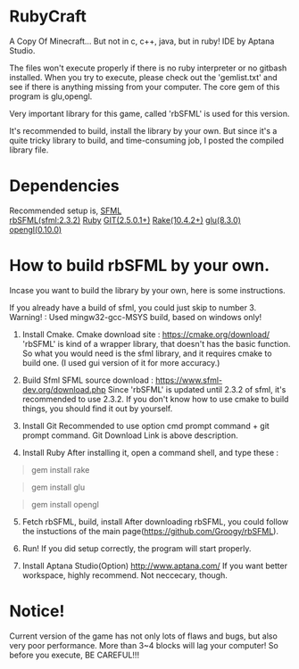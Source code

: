 # RubyCraft
A Copy Of Minecraft... But not in c, c++, java, but in ruby! 
IDE by Aptana Studio.

The files won't execute properly if there is no ruby interpreter or no gitbash installed.
When you try to execute, please check out the 'gemlist.txt' and see if there is anything missing from your computer.
The core gem of this program is glu,opengl.

Very important library for this game, called 'rbSFML' is used for this version.

It's recommended to build, install the library by your own.
But since it's a quite tricky library to build, and time-consuming job, I posted the compiled library file.

# Dependencies

Recommended setup is,
[SFML](https://github.com/SFML/SFML)\
[rbSFML(sfml:2.3.2)](https://github.com/Groogy/rbSFML)
[Ruby](http://www.ruby-lang.org/en/downloads/)
[GIT(2.5.0.1+)](https://git-scm.com/download)
[Rake(10.4.2+)](https://rubygems.org/gems/rake)
[glu(8.3.0)](https://rubygems.org/gems/glu/versions/8.2.2)
[opengl(0.10.0)](https://rubygems.org/gems/opengl/versions/0.9.2)

# How to build rbSFML by your own.
Incase you want to build the library by your own, here is some instructions.

If you already have a build of sfml, you could just skip to number 3.
Warning! : Used mingw32-gcc-MSYS build, based on windows only!
1. Install Cmake.
Cmake download site : https://cmake.org/download/
'rbSFML' is kind of a wrapper library, that doesn't has the basic function.
So what you would need is the sfml library, and it requires cmake to build one.
(I used gui version of it for more accuracy.)

2. Build Sfml
SFML source download : https://www.sfml-dev.org/download.php
Since 'rbSFML' is updated until 2.3.2 of sfml, it's recommended to use 2.3.2.
If you don't know how to use cmake to build things, you should find it out by yourself.

3. Install Git 
Recommended to use option cmd prompt command + git prompt command.
Git Download Link is above description.

4. Install Ruby
After installing it, open a command shell, and type these :
>gem install rake 

>gem install glu

>gem install opengl

5. Fetch rbSFML, build, install
After downloading rbSFML, you could follow the instuctions of the main page(https://github.com/Groogy/rbSFML).

6. Run! If you did setup correctly, the program will start properly.

7. Install Aptana Studio(Option)
http://www.aptana.com/
If you want better workspace, highly recommend. Not neccecary, though.

# Notice!
Current version of the game has not only lots of flaws and bugs, but also very poor performance.
More than 3~4 blocks will lag your computer! 
So before you execute, BE CAREFUL!!!
